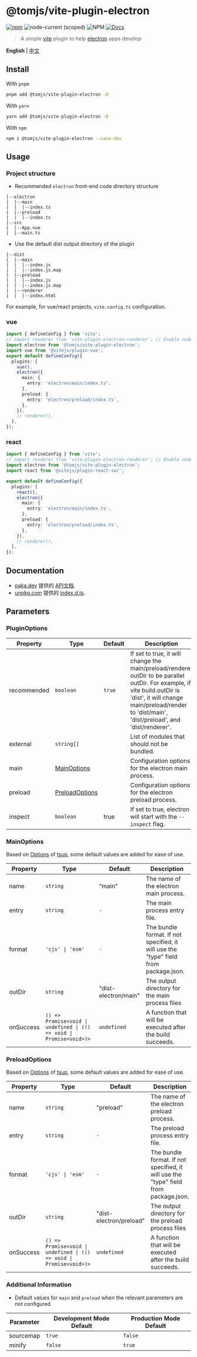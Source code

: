 # @tomjs/vite-plugin-electron

[![npm](https://img.shields.io/npm/v/@tomjs/vite-plugin-electron)](https://www.npmjs.com/package/@tomjs/vite-plugin-electron) ![node-current (scoped)](https://img.shields.io/node/v/@tomjs/vite-plugin-electron) ![NPM](https://img.shields.io/npm/l/@tomjs/vite-plugin-electron) [![Docs](https://www.paka.dev/badges/v0/cute.svg)](https://www.paka.dev/npm/@tomjs/vite-plugin-electron)

> A simple [vite](https://vitejs.dev/) plugin to help [electron](https://www.electronjs.org) apps develop

**English** | [中文](./README.zh_CN.md)

## Install

With `pnpm`

```bash
pnpm add @tomjs/vite-plugin-electron -D
```

With `yarn`

```bash
yarn add @tomjs/vite-plugin-electron -D
```

With `npm`

```bash
npm i @tomjs/vite-plugin-electron --save-dev
```

## Usage

### Project structure

- Recommended `electron` front-end code directory structure

```
|--electron
|  |--main
|  |  |--index.ts
|  |--preload
|  |  |--index.ts
|--src
|  |--App.vue
|  |--main.ts
```

- Use the default dist output directory of the plugin

```
|--dist
|  |--main
|  |  |--index.js
|  |  |--index.js.map
|  |--preload
|  |  |--index.js
|  |  |--index.js.map
|  |--renderer
|  |  |--index.html
```

For example, for vue/react projects, `vite.config.ts` configuration.

### vue

```ts
import { defineConfig } from 'vite';
// import renderer from 'vite-plugin-electron-renderer'; // Enable nodeIntegration
import electron from '@tomjs/vite-plugin-electron';
import vue from '@vitejs/plugin-vue';
export default defineConfig({
  plugins: [
    vue(),
    electron({
      main: {
        entry: 'electron/main/index.ts',
      },
      preload: {
        entry: 'electron/preload/index.ts',
      },
    }),
    // renderer(),
  ],
});
```

### react

```ts
import { defineConfig } from 'vite';
// import renderer from 'vite-plugin-electron-renderer'; // Enable nodeIntegration
import electron from '@tomjs/vite-plugin-electron';
import react from '@vitejs/plugin-react-swc';

export default defineConfig({
  plugins: [
    react(),
    electron({
      main: {
        entry: 'electron/main/index.ts',
      },
      preload: {
        entry: 'electron/preload/index.ts',
      },
    }),
    // renderer(),
  ],
});
```

## Documentation

- [paka.dev](https://paka.dev) 提供的 [API文档](https://paka.dev/npm/@tomjs/vite-plugin-electron).
- [unpkg.com](https://www.unpkg.com/) 提供的 [index.d.ts](https://www.unpkg.com/browse/@tomjs/vite-plugin-electron/dist/index.d.ts).

## Parameters

### PluginOptions

| Property | Type | Default | Description |
| --- | --- | --- | --- |
| recommended | `boolean` | `true` | If set to true, it will change the main/preload/renderer outDir to be parallel outDir. For example, if vite build.outDir is 'dist', it will change main/preload/render to 'dist/main', 'dist/preload', and 'dist/renderer'. |
| external | `string[]` |  | List of modules that should not be bundled. |
| main | [MainOptions](#MainOptions) |  | Configuration options for the electron main process. |
| preload | [PreloadOptions](#PreloadOptions) |  | Configuration options for the electron preload process. |
| inspect | `boolean` | true | If set to true, electron will start with the `--inspect` flag. |

### MainOptions

Based on [Options](https://paka.dev/npm/tsup) of [tsup](https://tsup.egoist.dev/), some default values are added for ease of use.

| Property | Type | Default | Description |
| --- | --- | --- | --- |
| name | `string` | "main" | The name of the electron main process. |
| entry | `string` | `-` | The main process entry file. |
| format | `'cjs' \| 'esm'` | `-` | The bundle format. If not specified, it will use the "type" field from package.json. |
| outDir | `string` | "dist-electron/main" | The output directory for the main process files |
| onSuccess | `() => Promise<void \| undefined \| (() => void \| Promise<void>)>` | `undefined` | A function that will be executed after the build succeeds. |

### PreloadOptions

Based on [Options](https://paka.dev/npm/tsup) of [tsup](https://tsup.egoist.dev/), some default values are added for ease of use.

| Property | Type | Default | Description |
| --- | --- | --- | --- |
| name | `string` | "preload" | The name of the electron preload process. |
| entry | `string` | `-` | The preload process entry file. |
| format | `'cjs' \| 'esm'` | `-` | The bundle format. If not specified, it will use the "type" field from package.json. |
| outDir | `string` | "dist-electron/preload" | The output directory for the preload process files |
| onSuccess | `() => Promise<void \| undefined \| (() => void \| Promise<void>)>` | `undefined` | A function that will be executed after the build succeeds. |

### Additional Information

- Default values for `main` and `preload` when the relevant parameters are not configured

| Parameter | Development Mode Default | Production Mode Default |
| --------- | ------------------------ | ----------------------- |
| sourcemap | `true`                   | `false`                 |
| minify    | `false`                  | `true`                  |
